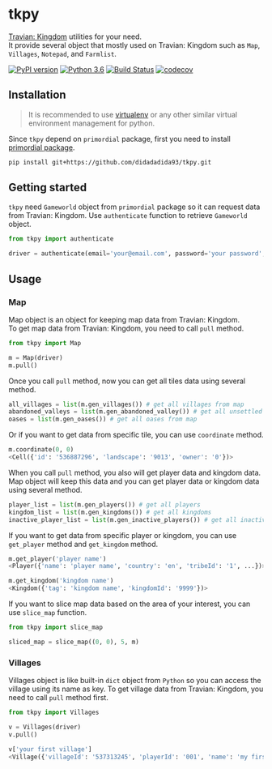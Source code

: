 # tkpy

[Travian: Kingdom](https://www.kingdoms.com) utilities for your need.  
It provide several object that mostly used on Travian: Kingdom such as `Map`, `Villages`, `Notepad`, and `Farmlist`.  

[![PyPI version](https://badge.fury.io/py/tkpy.svg)](https://pypi.org/project/tkpy/) [![Python 3.6](https://img.shields.io/badge/python-3.6+-blue.svg)](https://www.python.org/downloads/release/python-367/) [![Build Status](https://travis-ci.org/didadadida93/tkpy.svg?branch=master)](https://travis-ci.org/didadadida93/tkpy) [![codecov](https://codecov.io/gh/didadadida93/tkpy/branch/master/graph/badge.svg)](https://codecov.io/gh/didadadida93/tkpy)  

## Installation

>It is recommended to use [virtualenv](https://docs.python-guide.org/dev/virtualenvs/) or any other similar virtual environment management for python.

Since `tkpy` depend on `primordial` package, first you need to install [primordial package](https://github.com/didadadida93/primordial).

```sh
pip install git+https://github.com/didadadida93/tkpy.git
```

## Getting started

`tkpy` need `Gameworld` object from `primordial` package so it can request data from Travian: Kingdom. Use `authenticate` function to retrieve `Gameworld` object.  

```python
from tkpy import authenticate

driver = authenticate(email='your@email.com', password='your password', gameworld='com12')
```  

## Usage
### Map

Map object is an object for keeping map data from Travian: Kingdom.  
To get map data from Travian: Kingdom, you need to call `pull` method.

```python
from tkpy import Map

m = Map(driver)
m.pull()
```

Once you call `pull` method, now you can get all tiles data using several method.

```python
all_villages = list(m.gen_villages()) # get all villages from map
abandoned_valleys = list(m.gen_abandoned_valley()) # get all unsettled tiles from map
oases = list(m.gen_oases()) # get all oases from map
```

Or if you want to get data from specific tile, you can use `coordinate` method.

```python
m.coordinate(0, 0)
<Cell({'id': '536887296', 'landscape': '9013', 'owner': '0'})>
```

When you call `pull` method, you also will get player data and kingdom data. Map object will keep this data and you can get player data or kingdom data using several method.

```python
player_list = list(m.gen_players()) # get all players
kingdom_list = list(m.gen_kingdoms()) # get all kingdoms
inactive_player_list = list(m.gen_inactive_players()) # get all inactive players
```

If you want to get data from specific player or kingdom, you can use `get_player` method and `get_kingdom` method.

```python
m.get_player('player name')
<Player({'name': 'player name', 'country': 'en', 'tribeId': '1', ...})>

m.get_kingdom('kingdom name')
<Kingdom({'tag': 'kingdom name', 'kingdomId': '9999'})>
```

If you want to slice map data based on the area of your interest, you can use `slice_map` function.
```python
from tkpy import slice_map

sliced_map = slice_map((0, 0), 5, m)
```

### Villages
Villages object is like built-in `dict` object from `Python` so you can access the village using its name as key. To get village data from Travian: Kingdom, you need to call `pull` method first.

```python
from tkpy import Villages

v = Villages(driver)
v.pull()

v['your first village']
<Village({'villageId': '537313245', 'playerId': '001', 'name': 'my first village',...})>
```
